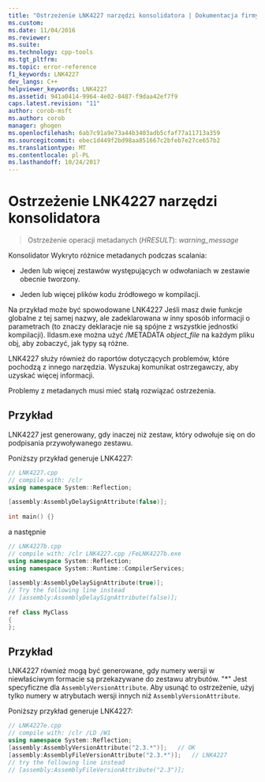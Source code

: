 ```yaml
---
title: "Ostrzeżenie LNK4227 narzędzi konsolidatora | Dokumentacja firmy Microsoft"
ms.custom: 
ms.date: 11/04/2016
ms.reviewer: 
ms.suite: 
ms.technology: cpp-tools
ms.tgt_pltfrm: 
ms.topic: error-reference
f1_keywords: LNK4227
dev_langs: C++
helpviewer_keywords: LNK4227
ms.assetid: 941a0414-9964-4e02-8487-f9daa42ef7f9
caps.latest.revision: "11"
author: corob-msft
ms.author: corob
manager: ghogen
ms.openlocfilehash: 6ab7c91a9e73a44b3403adb5cfaf77a11713a359
ms.sourcegitcommit: ebec1d449f2bd98aa851667c2bfeb7e27ce657b2
ms.translationtype: MT
ms.contentlocale: pl-PL
ms.lasthandoff: 10/24/2017
---
```

# <a name="linker-tools-warning-lnk4227"></a>Ostrzeżenie LNK4227 narzędzi konsolidatora  
  
> Ostrzeżenie operacji metadanych (*HRESULT*): *warning_message*  
  
Konsolidator Wykryto różnice metadanych podczas scalania:  
  
-   Jeden lub więcej zestawów występujących w odwołaniach w zestawie obecnie tworzony.  
  
-   Jeden lub więcej plików kodu źródłowego w kompilacji.  
  
Na przykład może być spowodowane LNK4227 Jeśli masz dwie funkcje globalne z tej samej nazwy, ale zadeklarowana w inny sposób informacji o parametrach (to znaczy deklaracje nie są spójne z wszystkie jednostki kompilacji). Ildasm.exe można użyć /METADATA *object_file* na każdym pliku obj, aby zobaczyć, jak typy są różne.  
  
LNK4227 służy również do raportów dotyczących problemów, które pochodzą z innego narzędzia. Wyszukaj komunikat ostrzegawczy, aby uzyskać więcej informacji.  
  
Problemy z metadanych musi mieć stałą rozwiązać ostrzeżenia.  
  
## <a name="example"></a>Przykład  
  
LNK4227 jest generowany, gdy inaczej niż zestaw, który odwołuje się on do podpisania przywoływanego zestawu.  
  
Poniższy przykład generuje LNK4227:  
  
```cpp  
// LNK4227.cpp  
// compile with: /clr  
using namespace System::Reflection;  
  
[assembly:AssemblyDelaySignAttribute(false)];  
  
int main() {}  
```  
  
 a następnie  
  
```cpp  
// LNK4227b.cpp  
// compile with: /clr LNK4227.cpp /FeLNK4227b.exe  
using namespace System::Reflection;  
using namespace System::Runtime::CompilerServices;  
  
[assembly:AssemblyDelaySignAttribute(true)];  
// Try the following line instead  
// [assembly:AssemblyDelaySignAttribute(false)];  
  
ref class MyClass  
{  
};  
```  
  
## <a name="example"></a>Przykład  
  
LNK4227 również mogą być generowane, gdy numery wersji w niewłaściwym formacie są przekazywane do zestawu atrybutów.  "*" Jest specyficzne dla `AssemblyVersionAttribute`.  Aby usunąć to ostrzeżenie, użyj tylko numery w atrybutach wersji innych niż `AssemblyVersionAttribute`.  
  
Poniższy przykład generuje LNK4227:  
  
```cpp  
// LNK4227e.cpp  
// compile with: /clr /LD /W1  
using namespace System::Reflection;  
[assembly:AssemblyVersionAttribute("2.3.*")];   // OK  
[assembly:AssemblyFileVersionAttribute("2.3.*")];   // LNK4227  
// try the following line instead  
// [assembly:AssemblyFileVersionAttribute("2.3")];  
```